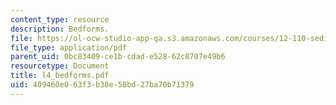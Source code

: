 ```yaml
---
content_type: resource
description: Bedforms.
file: https://ol-ocw-studio-app-qa.s3.amazonaws.com/courses/12-110-sedimentary-geology-fall-2004/409460e063f3b38e58bd27ba70b71379_l4_bedforms.pdf
file_type: application/pdf
parent_uid: 0bc83409-ce1b-cdad-e528-62c8707e49b6
resourcetype: Document
title: l4_bedforms.pdf
uid: 409460e0-63f3-b38e-58bd-27ba70b71379
---
```


